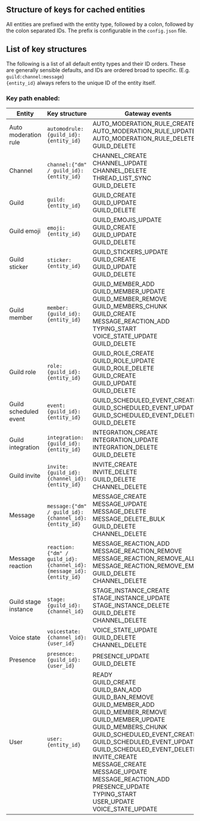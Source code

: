 ## Structure of keys for cached entities
All entities are prefixed with the entity type, followed by a colon, followed by the colon separated IDs.
The prefix is configurable in the `config.json` file.

## List of key structures
The following is a list of all default entity types and their ID orders.
These are generally sensible defaults, and IDs are ordered broad to specific. (E.g. `guild:channel:message`)  
`{entity_id}` always refers to the unique ID of the entity itself.

### Key path enabled:
| Entity                | Key structure                                                      | Gateway events                                                                                                                                                                                                                                                                                                                                                                                                             |
|-----------------------|--------------------------------------------------------------------|----------------------------------------------------------------------------------------------------------------------------------------------------------------------------------------------------------------------------------------------------------------------------------------------------------------------------------------------------------------------------------------------------------------------------|
| Auto moderation rule  | `automodrule:{guild_id}:{entity_id}`                               | AUTO_MODERATION_RULE_CREATE<br/>AUTO_MODERATION_RULE_UPDATE<br/>AUTO_MODERATION_RULE_DELETE<br/>GUILD_DELETE                                                                                                                                                                                                                                                                                                               |
| Channel               | `channel:{"dm" / guild_id}:{entity_id}`                            | CHANNEL_CREATE<br/>CHANNEL_UPDATE<br/>CHANNEL_DELETE<br/>THREAD_LIST_SYNC<br/>GUILD_DELETE                                                                                                                                                                                                                                                                                                                                 |
| Guild                 | `guild:{entity_id}`                                                | GUILD_CREATE<br/>GUILD_UPDATE<br/>GUILD_DELETE                                                                                                                                                                                                                                                                                                                                                                             |
| Guild emoji           | `emoji:{entity_id}`                                                | GUILD_EMOJIS_UPDATE<br/>GUILD_CREATE<br/>GUILD_UPDATE<br/>GUILD_DELETE                                                                                                                                                                                                                                                                                                                                                     |
| Guild sticker         | `sticker:{entity_id}`                                              | GUILD_STICKERS_UPDATE<br/>GUILD_CREATE<br/>GUILD_UPDATE<br/>GUILD_DELETE                                                                                                                                                                                                                                                                                                                                                   |
| Guild member          | `member:{guild_id}:{entity_id}`                                    | GUILD_MEMBER_ADD<br/>GUILD_MEMBER_UPDATE<br/>GUILD_MEMBER_REMOVE<br/>GUILD_MEMBERS_CHUNK<br/>GUILD_CREATE<br/>MESSAGE_REACTION_ADD<br/>TYPING_START<br/>VOICE_STATE_UPDATE<br/>GUILD_DELETE                                                                                                                                                                                                                                |
| Guild role            | `role:{guild_id}:{entity_id}`                                      | GUILD_ROLE_CREATE<br/>GUILD_ROLE_UPDATE<br/>GUILD_ROLE_DELETE<br/>GUILD_CREATE<br/>GUILD_UPDATE<br/>GUILD_DELETE                                                                                                                                                                                                                                                                                                           |
| Guild scheduled event | `event:{guild_id}:{entity_id}`                                     | GUILD_SCHEDULED_EVENT_CREATE<br/>GUILD_SCHEDULED_EVENT_UPDATE<br/>GUILD_SCHEDULED_EVENT_DELETE<br/>GUILD_DELETE                                                                                                                                                                                                                                                                                                            |
| Guild integration     | `integration:{guild_id}:{entity_id}`                               | INTEGRATION_CREATE<br/>INTEGRATION_UPDATE<br/>INTEGRATION_DELETE<br/>GUILD_DELETE                                                                                                                                                                                                                                                                                                                                          |
| Guild invite          | `invite:{guild_id}:{channel_id}:{entity_id}`                       | INVITE_CREATE<br/>INVITE_DELETE<br/>GUILD_DELETE<br/>CHANNEL_DELETE                                                                                                                                                                                                                                                                                                                                                        |
| Message               | `message:{"dm" / guild_id}:{channel_id}:{entity_id}`               | MESSAGE_CREATE<br/>MESSAGE_UPDATE<br/>MESSAGE_DELETE<br/>MESSAGE_DELETE_BULK<br/>GUILD_DELETE<br/>CHANNEL_DELETE                                                                                                                                                                                                                                                                                                           |
| Message reaction      | `reaction:{"dm" / guild_id}:{channel_id}:{message_id}:{entity_id}` | MESSAGE_REACTION_ADD<br/>MESSAGE_REACTION_REMOVE<br/>MESSAGE_REACTION_REMOVE_ALL<br/>MESSAGE_REACTION_REMOVE_EMOJI<br/>GUILD_DELETE<br/>CHANNEL_DELETE                                                                                                                                                                                                                                                                     |
| Guild stage instance  | `stage:{guild_id}:{channel_id}`                                    | STAGE_INSTANCE_CREATE<br/>STAGE_INSTANCE_UPDATE<br/>STAGE_INSTANCE_DELETE<br/>GUILD_DELETE<br/>CHANNEL_DELETE                                                                                                                                                                                                                                                                                                              |
| Voice state           | `voicestate:{channel_id}:{user_id}`                                | VOICE_STATE_UPDATE<br/>GUILD_DELETE<br/>CHANNEL_DELETE                                                                                                                                                                                                                                                                                                                                                                     |
| Presence              | `presence:{guild_id}:{user_id}`                                    | PRESENCE_UPDATE<br/>GUILD_DELETE                                                                                                                                                                                                                                                                                                                                                                                           |
| User                  | `user:{entity_id}`                                                 | READY<br/>GUILD_CREATE<br/>GUILD_BAN_ADD<br/>GUILD_BAN_REMOVE<br/>GUILD_MEMBER_ADD<br/>GUILD_MEMBER_REMOVE<br/>GUILD_MEMBER_UPDATE<br/>GUILD_MEMBERS_CHUNK<br/>GUILD_SCHEDULED_EVENT_CREATE<br/>GUILD_SCHEDULED_EVENT_UPDATE<br/>GUILD_SCHEDULED_EVENT_DELETE<br/>INVITE_CREATE<br/>MESSAGE_CREATE<br/>MESSAGE_UPDATE<br/>MESSAGE_REACTION_ADD<br/>PRESENCE_UPDATE<br/>TYPING_START<br/>USER_UPDATE<br/>VOICE_STATE_UPDATE |
